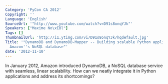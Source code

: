 ```yaml
---
Category: 'PyCon CA 2012'
Copyright: ''
Language: 'English'
SourceUrl: '"http://www.youtube.com/watch?v=D91s8onqYJk"'
Speakers: ["Maxime No\xEBl"]
Tags: []
ThumbnailUrl: 'http://i1.ytimg.com/vi/D91s8onqYJk/hqdefault.jpg'
Title: '"DynamoDB and DynamoDB-Mapper -- Building scalable Python applications with
  Amazon''s NoSQL database"'
date: '2012-11-10'
---
```

In January 2012, Amazon introduced DynamoDB, a NoSQL database service with
seamless, linear scalability. How can we neatly integrate it in Python
applications and address its shortcomings?

